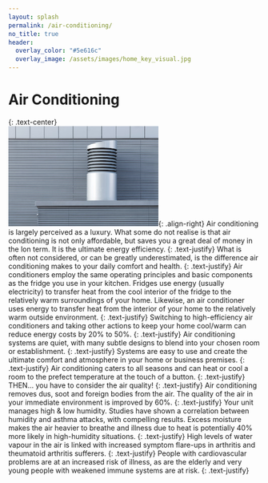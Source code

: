 ```yaml
---
layout: splash
permalink: /air-conditioning/
no_title: true
header:
  overlay_color: "#5e616c"
  overlay_image: /assets/images/home_key_visual.jpg
---
```


#  Air Conditioning
{: .text-center}
\
![image-right](/assets/images/test_image_right.jpg){: .align-right}
Air conditioning is largely perceived as a luxury. What some do not realise is that air conditioning is not only affordable, but saves you a great deal of money in the lon term. It is the ultimate energy efficiency.
{: .text-justify}
What is often not considered, or can be greatly underestimated, is the difference air conditioning makes to your daily comfort and health.
{: .text-justify}
Air conditioners employ the same operating principles and basic components as the fridge you use in your kitchen. Fridges use energy (usually electricity) to transfer heat from the cool interior of the fridge to the relatively warm surroundings of your home. Likewise, an air conditioner uses energy to transfer heat from the interior of your home to the relatively warm outside environment.
{: .text-justify}
Switching to high-efficiency air conditioners and taking other actions to keep your home cool/warm can reduce energy costs by 20% to 50%.
{: .text-justify}
Air conditioning systems are quiet, with many subtle designs to blend into your chosen room or establishment.
{: .text-justify}
Systems are easy to use and create the ultimate comfort and atmosphere in your home or business premises.
{: .text-justify}
Air conditioning caters to all seasons and can heat or cool a room to the prefect temperature at the touch of a button.
{: .text-justify}
THEN... you have to consider the air quality!
{: .text-justify}
Air conditioning removes dus, soot and foreign bodies from the air. The quality of the air in your immediate environment is improved by 60%.
{: .text-justify}
Your unit manages high & low humidity. Studies have shown a correlation between humidity and asthma attacks, with compelling results. Excess moisture makes the air heavier to breathe and illness due to heat is potentially 40% more likely in high-humidity situations.
{: .text-justify}
High levels of water vapour in the air is linked with increased symptom flare-ups in arthritis and theumatoid arthritis sufferers.
{: .text-justify}
People with cardiovascular problems are at an increased risk of illness, as are the elderly and very young people with weakened immune systems are at risk.
{: .text-justify}